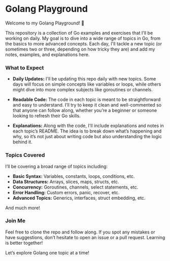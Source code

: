 # Golang Playground

Welcome to my Golang Playground! 🎉

This repository is a collection of Go examples and exercises that I'll be working on daily. My goal is to dive into a wide range of topics in Go, from the basics to more advanced concepts. Each day, I'll tackle a new topic (or sometimes two or three, depending on how tricky they are) and add my notes, examples, and explanations here.

### What to Expect

- **Daily Updates:** I'll be updating this repo daily with new topics. Some days will focus on simple concepts like variables or loops, while others might dive into more complex subjects like goroutines or channels.
- **Readable Code:** The code in each topic is meant to be straightforward and easy to understand. I’ll try to keep it clean and well-commented so that anyone can follow along, whether you’re a beginner or someone looking to refresh their Go skills.

- **Explanations:** Along with the code, I'll include explanations and notes in each topic’s README. The idea is to break down what’s happening and why, so it’s not just about writing code but also understanding the logic behind it.

### Topics Covered

I’ll be covering a broad range of topics including:

- **Basic Syntax:** Variables, constants, loops, conditions, etc.
- **Data Structures:** Arrays, slices, maps, structs, etc.
- **Concurrency:** Goroutines, channels, select statements, etc.
- **Error Handling:** Custom errors, panic, recover, etc.
- **Advanced Topics:** Generics, interfaces, struct embedding, etc.

And much more!

### Join Me

Feel free to clone the repo and follow along. If you spot any mistakes or have suggestions, don’t hesitate to open an issue or a pull request. Learning is better together!

Let’s explore Golang one topic at a time!
